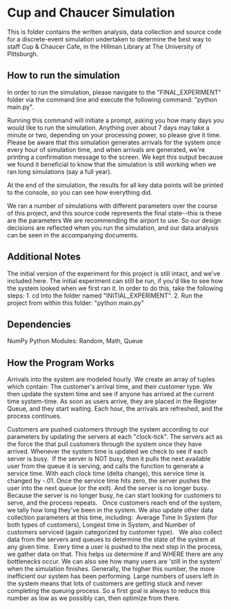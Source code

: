 # Cup and Chaucer Simulation
This is folder contains the written analysis, data collection and source code
for a discrete-event simulation undertaken to determine the best way to staff
Cup & Chaucer Cafe, in the Hillman Library at The University of Pittsburgh.

## How to run the simulation
In order to run the simulation, please navigate to the "FINAL_EXPERIMENT" folder via
the command line and execute the following command:  "python main.py".

Running this command will initiate a prompt, asking you how many days you would
like to run the simulation. Anything over about 7 days may take a minute or two,
depending on your processing power, so please give it time. Please be aware that
this simulation generates arrivals for the system once every hour of simulation time,
and when arrivals are generated, we're printing a confirmation message to the screen.
We kept this output because we found it beneficial to know that the simulation is still 
working when we ran long simulations (say a full year).

At the end of the simulation, the results for all key data points will be printed to the
console, so you can see how everything did.

We ran a number of simulations with different parameters over the course of this project,
and this source code represents the final state--this is these are the parameters
We are recommending the airport to use. So our design decisions are reflected when
you run the simulation, and our data analysis can be seen in the accompanying documents.

## Additional Notes
The initial version of the experiment for this project is still intact, and we've included here. 
The initial experiment can still be run, if you'd like to see how the system looked when we first ran it. 
In order to do this, take the following steps: 
    1.  cd into the folder named "INITIAL_EXPERIMENT".
    2.  Run the project from within this folder:  "python main.py" 


## Dependencies
NumPy
Python Modules: Random, Math, Queue



## How the Program Works
Arrivals into the system are modeled hourly. We create an array of tuples which contain: The customer's arrival time, and their customer type. We then update the system time and see if anyone has arrived at the current time system-time. As soon as users arrive, they are placed in the Register Queue, and they start waiting. Each hour, the arrivals are refreshed, and the process continues. 

Customers are pushed customers through the system according to our parameters by updating the servers at each "clock-tick". The servers act as the force the that pull customers through the system once they have arrived. Whenever the system time is updated we check to see if each server is busy.  If the server is NOT busy, then it pulls the next available user from the queue it is serving, and calls the function to generate a service time. With each clock time (delta change), this service time is changed by -.01. Once the service time hits zero, the server pushes the user into the next queue (or the exit). And the server is no longer busy. Because the server is no longer busy, he can start looking for customers to serve, and the process repeats.  
Once customers reach end of the system, we tally how long they've been in the system. We also update other data collection parameters at this time, including:  Average Time In System (for both types of customers), Longest time in System, and Number of customers serviced (again categorized by customer type).  
We also collect data from the servers and queues to determine the state of the system at any given time.  Every time a user is pushed to the next step in the process, we gather data on that. This helps us determine if and WHERE there are any bottlenecks occur. We can also see how many users are 'still in the system' when the simulation finishes. Generally, the higher this number, the more inefficient our system has been performing. Large numbers of users left in the system means that lots of customers are getting stuck and never completing the queuing process. So a first goal is always to reduce this number as low as we possibly can, then optimize from there. 